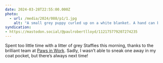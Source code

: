 ```yaml
---
date: 2024-03-28T22:55:00.000Z
photo:
  - url: /media/2024/088/p1/1.jpg
    alt: "A small grey puppy curled up on a white blanket. A hand can be seen stroking their back while their big eyes look straight at the camera."
syndication:
- https://mastodon.social/@paulrobertlloyd/112175779207274235
---
```


Spent too little time with a litter of grey Staffies this morning, thanks to the brilliant team at [Paws in Work](https://www.pawsinwork.com). Sadly, I wasn’t able to sneak one away in my coat pocket, but there’s always next time!
